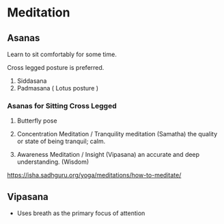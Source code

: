 # Meditation

## Asanas

Learn to sit comfortably for some time.

Cross legged posture is preferred.

1. Siddasana
2. Padmasana ( Lotus posture )

### Asanas for Sitting Cross Legged

1. Butterfly pose




1. Concentration Meditation / Tranquility meditation (Samatha)
   the quality or state of being tranquil; calm.

2. Awareness Meditation / Insight (Vipasana)
   an accurate and deep understanding. (Wisdom)

https://isha.sadhguru.org/yoga/meditations/how-to-meditate/

## Vipasana

- Uses breath as the primary focus of attention
